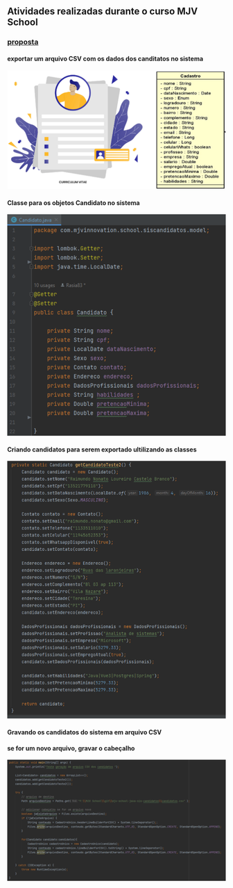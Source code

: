 ## Atividades realizadas durante o curso MJV School

### [proposta](https://sintaxe.netlify.app/topicos/aproposta#_1-2-a-proposta)
#### exportar um arquivo CSV com os dados dos canditatos no sistema

![Screenshot](img/cadastro.png)


#### Classe para os objetos Candidato no sistema

![Screenshot](img/Candidato.png)


#### Criando candidatos para serem exportado ultilizando as classes

![Screenshot](img/Candidato_teste.png)


#### Gravando os candidatos do sistema em arquivo CSV
#### se for um novo arquivo, gravar o cabeçalho

![Screenshot](img/gerando_CSV.png)

